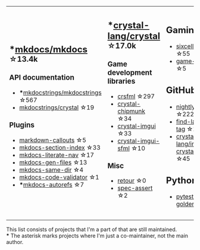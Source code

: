 <table><tr><td>

## **\***[mkdocs/mkdocs](https://github.com/mkdocs/mkdocs) <sup>☆13.4k</sup>

### API documentation

* **\***[mkdocstrings/mkdocstrings](https://github.com/mkdocstrings/mkdocstrings) ☆567
* [mkdocstrings/crystal](https://github.com/mkdocstrings/crystal) ☆19

### Plugins

* [markdown-callouts](https://github.com/oprypin/markdown-callouts) ☆5
* [mkdocs-section-index](https://github.com/oprypin/mkdocs-section-index) ☆33
* [mkdocs-literate-nav](https://github.com/oprypin/mkdocs-literate-nav) ☆17
* [mkdocs-gen-files](https://github.com/oprypin/mkdocs-gen-files) ☆13
* [mkdocs-same-dir](https://github.com/oprypin/mkdocs-same-dir) ☆4
* [mkdocs-code-validator](https://github.com/oprypin/mkdocs-code-validator) ☆1
* **\***[mkdocs-autorefs](https://github.com/mkdocstrings/autorefs) ☆7

</td><td>

## **\***[crystal-lang/crystal](https://github.com/crystal-lang/crystal) <sup>☆17.0k</sup>

### Game development libraries

* [crsfml](https://github.com/oprypin/crsfml) ☆297
* [crystal-chipmunk](https://github.com/oprypin/crystal-chipmunk) ☆34
* [crystal-imgui](https://github.com/oprypin/crystal-imgui) ☆33
* [crystal-imgui-sfml](https://github.com/oprypin/crystal-imgui-sfml) ☆10

### Misc

* [retour](https://github.com/oprypin/retour) ☆0
* [spec-assert](https://github.com/oprypin/spec-assert) ☆2
  
&nbsp;

</td><td>

## Gaming

* [sixcells](https://github.com/oprypin/sixcells) ☆55
* [game-bots](https://github.com/oprypin/game-bots) ☆5

## GitHub

* [nightly.link](https://github.com/oprypin/nightly.link) ☆222
* [find-latest-tag](https://github.com/oprypin/find-latest-tag) ☆12
* [crystal-lang/install-crystal](https://github.com/crystal-lang/install-crystal) ☆45

## Python

* [pytest-golden](https://github.com/oprypin/pytest-golden) ☆3

</tr></table>

This list consists of projects that I'm a part of that are still maintained.  
**\*** The asterisk marks projects where I'm just a co-maintainer, not the main author.
